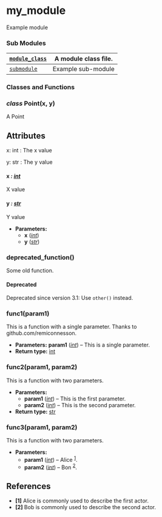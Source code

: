 # my_module

Example module

### Sub Modules

| [`module_class`](my_module.module_class.md#module-my_module.module_class)   | A module class file.   |
|-----------------------------------------------------------------------------|------------------------|
| [`submodule`](my_module.submodule.md#module-my_module.submodule)            | Example sub-module     |

### Classes and Functions

### *class* Point(x, y)

A Point

## Attributes

x: int
: The x value

y: str
: The y value

#### x *: [int](https://docs.python.org/3/library/functions.html#int)*

X value

#### y *: [str](https://docs.python.org/3/library/stdtypes.html#str)*

Y value

* **Parameters:**
  * **x** ([*int*](https://docs.python.org/3/library/functions.html#int))
  * **y** ([*str*](https://docs.python.org/3/library/stdtypes.html#str))

### deprecated_function()

Some old function.

#### Deprecated
Deprecated since version 3.1: Use `other()` instead.

### func1(param1)

This is a function with a single parameter.
Thanks to github.com/remiconnesson.

* **Parameters:**
  **param1** ([*int*](https://docs.python.org/3/library/functions.html#int)) – This is a single parameter.
* **Return type:**
  [int](https://docs.python.org/3/library/functions.html#int)

### func2(param1, param2)

This is a function with two parameters.

* **Parameters:**
  * **param1** ([*int*](https://docs.python.org/3/library/functions.html#int)) – This is the first parameter.
  * **param2** ([*int*](https://docs.python.org/3/library/functions.html#int)) – This is the second parameter.
* **Return type:**
  [str](https://docs.python.org/3/library/stdtypes.html#str)

### func3(param1, param2)

This is a function with two parameters.

* **Parameters:**
  * **param1** ([*int*](https://docs.python.org/3/library/functions.html#int)) – Alice <sup>[1](#id3)</sup>.
  * **param2** ([*int*](https://docs.python.org/3/library/functions.html#int)) – Bon <sup>[2](#id4)</sup>.

## References

* <a id='id3'>**[1]**</a> Alice is commonly used to describe the first actor.
* <a id='id4'>**[2]**</a> Bob is commonly used to describe the second actor.
